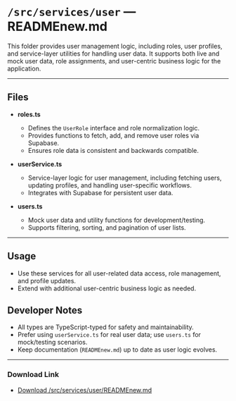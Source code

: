 # `/src/services/user` — READMEnew.md

This folder provides user management logic, including roles, user profiles, and service-layer utilities for handling user data. It supports both live and mock user data, role assignments, and user-centric business logic for the application.

---

## Files

- **roles.ts**
  - Defines the `UserRole` interface and role normalization logic.
  - Provides functions to fetch, add, and remove user roles via Supabase.
  - Ensures role data is consistent and backwards compatible.

- **userService.ts**
  - Service-layer logic for user management, including fetching users, updating profiles, and handling user-specific workflows.
  - Integrates with Supabase for persistent user data.

- **users.ts**
  - Mock user data and utility functions for development/testing.
  - Supports filtering, sorting, and pagination of user lists.

---

## Usage
- Use these services for all user-related data access, role management, and profile updates.
- Extend with additional user-centric business logic as needed.

## Developer Notes
- All types are TypeScript-typed for safety and maintainability.
- Prefer using `userService.ts` for real user data; use `users.ts` for mock/testing scenarios.
- Keep documentation (`READMEnew.md`) up to date as user logic evolves.

---

### Download Link
- [Download /src/services/user/READMEnew.md](sandbox:/Users/neilbatchelor/Cursor/1/src/services/user/READMEnew.md)
